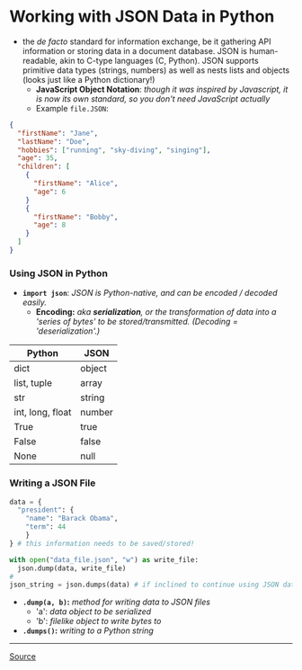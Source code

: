 # Working with JSON Data in Python
- the *de facto* standard for information exchange, be it gathering API information or storing data in a document database. JSON is human-readable, akin to C-type languages (C, Python). JSON supports primitive data types (strings, numbers) as well as nests lists and objects (looks just like a Python dictionary!)
  - **JavaScript Object Notation**: *though it was inspired by Javascript, it is now its own standard, so you don't need JavaScript actually*
   - Example ```file.JSON```:
```json
{
  "firstName": "Jane",
  "lastName": "Doe",
  "hobbies": ["running", "sky-diving", "singing"],
  "age": 35,
  "children": [
    {
      "firstName": "Alice",
      "age": 6
    }
    {
      "firstName": "Bobby",
      "age": 8
    }
  ]
}
```

### Using JSON in Python
- **```import json```**: *JSON is Python-native, and can be encoded / decoded easily.*
  - **Encoding:** *aka __serialization__, or the transformation of data into a 'series of bytes' to be stored/transmitted. (Decoding = 'deserialization'.)*
  
Python | JSON
-------|------
dict | object
list, tuple | array
str | string
int, long, float | number
True | true
False | false
None | null

### Writing a JSON File
```python
data = {
  "president": {
    "name": "Barack Obama",
    "term": 44
    }
} # this information needs to be saved/stored!
```
```python
with open("data_file.json", "w") as write_file:
  json.dump(data, write_file) 
#
json_string = json.dumps(data) # if inclined to continue using JSON data...
```
- **```.dump(a, b)```:** *method for writing data to JSON files*
  - 'a': *data object to be serialized*
  - 'b': *filelike object to write bytes to*
- **```.dumps()```:** *writing to a Python string*




<hr>

[Source](https://realpython.com/python-json/)
